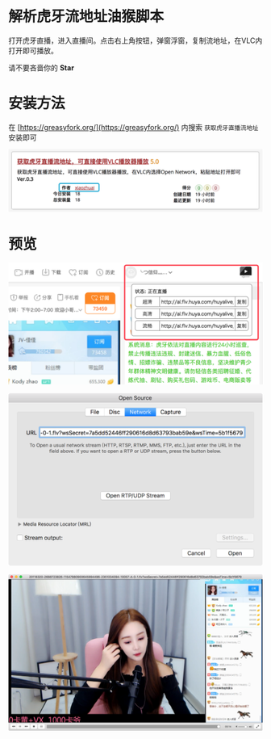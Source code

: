 # 解析虎牙流地址油猴脚本

打开虎牙直播，进入直播间。点击右上角按钮，弹窗浮窗，复制流地址，在VLC内打开即可播放。

请不要吝啬你的 **Star**

# 安装方法

在 [https://greasyfork.org/](https://greasyfork.org/) 内搜索 `获取虎牙直播流地址` 安装即可

![](install.png)

# 预览

![](preview_1.png)

![](preview_2.png)

![](preview_3.png)
